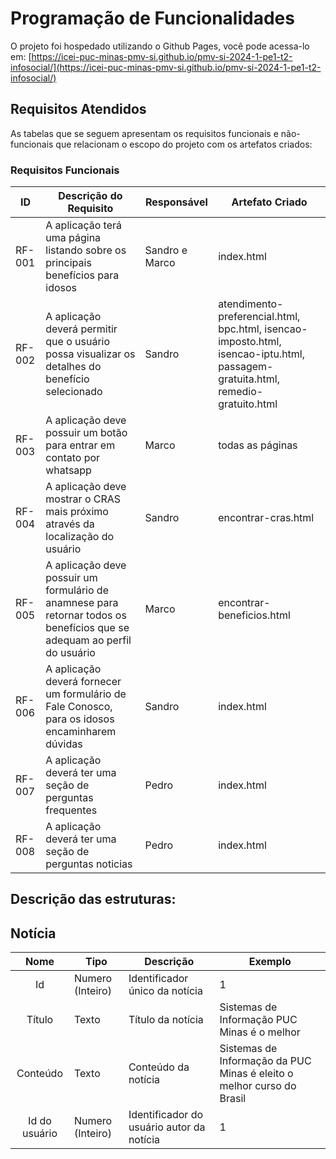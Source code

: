 # Programação de Funcionalidades

O projeto foi hospedado utilizando o Github Pages, você pode acessa-lo em: [https://icei-puc-minas-pmv-si.github.io/pmv-si-2024-1-pe1-t2-infosocial/](https://icei-puc-minas-pmv-si.github.io/pmv-si-2024-1-pe1-t2-infosocial/)

## Requisitos Atendidos

As tabelas que se seguem apresentam os requisitos funcionais e não-funcionais que relacionam o escopo do projeto com os artefatos criados:

### Requisitos Funcionais

|ID    | Descrição do Requisito | Responsável | Artefato Criado |
|------|------------------------|------------|-----------------|
|RF-001| A aplicação terá uma página listando sobre os principais benefícios para idosos | Sandro e Marco | index.html |
|RF-002| A aplicação deverá permitir que o usuário possa visualizar os detalhes do benefício selecionado | Sandro | atendimento-preferencial.html, bpc.html, isencao-imposto.html, isencao-iptu.html, passagem-gratuita.html, remedio-gratuito.html |
|RF-003| A aplicação deve possuir um botão para entrar em contato por whatsapp | Marco | todas as páginas |
|RF-004| A aplicação deve mostrar o CRAS mais próximo através da localização do usuário | Sandro | encontrar-cras.html |
|RF-005| A aplicação deve possuir um formulário de anamnese para retornar todos os benefícios que se adequam ao perfil do usuário | Marco | encontrar-beneficios.html |
|RF-006| A aplicação deverá fornecer um formulário de Fale Conosco, para os idosos encaminharem dúvidas | Sandro | index.html |
|RF-007| A aplicação deverá ter uma seção de perguntas frequentes | Pedro | index.html |
|RF-008| A aplicação deverá ter uma seção de perguntas noticias | Pedro | index.html |

## Descrição das estruturas:

## Notícia
|  **Nome**      | **Tipo**          | **Descrição**                             | **Exemplo**                                    |
|:--------------:|-------------------|-------------------------------------------|------------------------------------------------|
| Id             | Numero (Inteiro)  | Identificador único da notícia            | 1                                              |
| Título         | Texto             | Título da notícia                         | Sistemas de Informação PUC Minas é o melhor                                   |
| Conteúdo       | Texto             | Conteúdo da notícia                       | Sistemas de Informação da PUC Minas é eleito o melhor curso do Brasil                            |
| Id do usuário  | Numero (Inteiro)  | Identificador do usuário autor da notícia | 1                                              |

